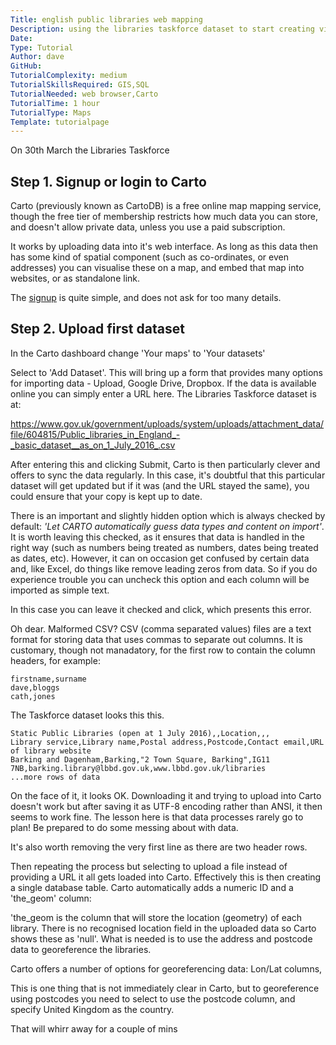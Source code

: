 ```yaml
---
Title: english public libraries web mapping
Description: using the libraries taskforce dataset to start creating visualisations
Date: 
Type: Tutorial
Author: dave
GitHub: 
TutorialComplexity: medium
TutorialSkillsRequired: GIS,SQL
TutorialNeeded: web browser,Carto
TutorialTime: 1 hour
TutorialType: Maps
Template: tutorialpage
---
```


On 30th March the Libraries Taskforce

Step 1. Signup or login to Carto
--------------------------------

Carto (previously known as CartoDB) is a free online map mapping service, though the free tier of membership restricts how much data you can store, and doesn't allow private data, unless you use a paid subscription.

It works by uploading data into it's web interface.  As long as this data then has some kind of spatial component (such as co-ordinates, or even addresses) you can visualise these on a map, and embed that map into websites, or as standalone link.

The [signup](https://carto.com/signup) is quite simple, and does not ask for too many details.

Step 2.  Upload first dataset
-----------------------------

In the Carto dashboard change 'Your maps' to 'Your datasets'

Select to 'Add Dataset'.  This will bring up a form that provides many options for importing data - Upload, Google Drive, Dropbox.  If the data is available online you can simply enter a URL here.  The Libraries Taskforce dataset is at:

https://www.gov.uk/government/uploads/system/uploads/attachment_data/file/604815/Public_libraries_in_England_-_basic_dataset__as_on_1_July_2016_.csv

After entering this and clicking Submit, Carto is then particularly clever and offers to sync the data regularly.  In this case, it's doubtful that this particular dataset will get updated but if it was (and the URL stayed the same), you could ensure that your copy is kept up to date.

There is an important and slightly hidden option which is always checked by default: *'Let CARTO automatically guess data types and content on import'*.  It is worth leaving this checked, as it ensures that data is handled in the right way (such as numbers being treated as numbers, dates being treated as dates, etc).  However,
it can on occasion get confused by certain data and, like Excel, do things like remove leading zeros from data.  So if you do experience trouble you can uncheck this option and each column will be imported as simple text.

In this case you can leave it checked and click, which presents this error.



Oh dear.  Malformed CSV?  CSV (comma separated values) files are a text format for storing data that uses commas to separate out columns.  It is customary, though not manadatory, for the first row to contain the column headers, for example:

```
firstname,surname
dave,bloggs
cath,jones
```

The Taskforce dataset looks this this.

```
Static Public Libraries (open at 1 July 2016),,Location,,,
Library service,Library name,Postal address,Postcode,Contact email,URL of library website
Barking and Dagenham,Barking,"2 Town Square, Barking",IG11 7NB,barking.library@lbbd.gov.uk,www.lbbd.gov.uk/libraries 
...more rows of data
```

On the face of it, it looks OK.  Downloading it and trying to upload into Carto doesn't work but after saving it as UTF-8 encoding rather than ANSI, it then seems to work fine.  The lesson here is that data processes rarely go to plan!  Be prepared to do some messing about with data.

It's also worth removing the very first line as there are two header rows.

Then repeating the process but selecting to upload a file instead of providing a URL it all gets loaded into Carto.  Effectively this is then creating a single database table.  Carto automatically adds a numeric ID and a 'the_geom' column:

'the_geom is the column that will store the location (geometry) of each library.  There is no recognised location field in the uploaded data so Carto shows these as 'null'.  What is needed is to use the address and postcode data to georeference the libraries.

Carto offers a number of options for georeferencing data: Lon/Lat columns, 

This is one thing that is not immediately clear in Carto, but to georeference using postcodes you need to select to use the postcode column, and specify United Kingdom as the country.  

That will whirr away for a couple of mins

